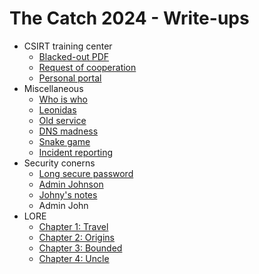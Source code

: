 The Catch 2024 - Write-ups
==========================

- CSIRT training center
  - [Blacked-out PDF](blackedout_pdf/writeup.md)
  - [Request of cooperation](request_of_cooperation/writeup.md)
  - [Personal portal](personal_portal/writeup.md)
- Miscellaneous
  - [Who is who](who_is_ho/writeup.md)
  - [Leonidas](leonidas/writeup.md)
  - [Old service](old_service/writeup.md)
  - [DNS madness](dns_madness/writeup.md)
  - [Snake game](snake_game/writeup.md)
  - [Incident reporting](incident_reporting/writeup.md)
- Security conerns
  - [Long secure password](long_secure_password/writeup.md)
  - [Admin Johnson](admin_johnson/writeup.md)
  - [Johny's notes](johnys_notes/writeup.md)
  - Admin John
- LORE
  - [Chapter 1: Travel](lore_travel/writeup.md)
  - [Chapter 2: Origins](lore_origins/writeup.md)
  - [Chapter 3: Bounded](lore_bounded/writeup.md)
  - [Chapter 4: Uncle](lore_uncle/writeup.md)